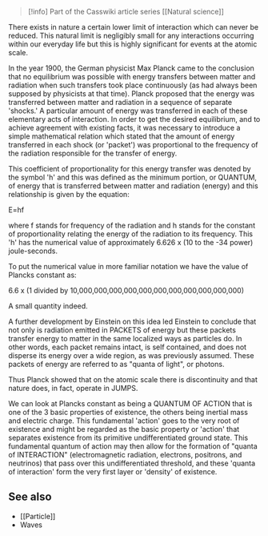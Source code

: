 
> [!info] Part of the Casswiki article series [[Natural science]]

There exists in nature a certain lower limit of interaction which can never be reduced. This natural limit is negligibly small for any interactions occurring within our everyday life but this is highly significant for events at the atomic scale.

In the year 1900, the German physicist Max Planck came to the conclusion that no equilibrium was possible with energy transfers between matter and radiation when such transfers took place continuously (as had always been supposed by physicists at that time). Planck proposed that the energy was transferred between matter and radiation in a sequence of separate 'shocks.' A particular amount of energy was transferred in each of these elementary acts of interaction. In order to get the desired equilibrium, and to achieve agreement with existing facts, it was necessary to introduce a simple mathematical relation which stated that the amount of energy transferred in each shock (or 'packet') was proportional to the frequency of the radiation responsible for the transfer of energy.

This coefficient of proportionality for this energy transfer was denoted by the symbol 'h' and this was defined as the minimum portion, or QUANTUM, of energy that is transferred between matter and radiation (energy) and this relationship is given by the equation:

E=hf

where f stands for frequency of the radiation and h stands for the constant of proportionality relating the energy of the radiation to its frequency. This 'h' has the numerical value of approximately 6.626 x (10 to the -34 power) joule-seconds.

To put the numerical value in more familiar notation we have the value of Plancks constant as:

6.6 x (1 divided by 10,000,000,000,000,000,000,000,000,000,000,000)

A small quantity indeed.

A further development by Einstein on this idea led Einstein to conclude that not only is radiation emitted in PACKETS of energy but these packets transfer energy to matter in the same localized ways as particles do. In other words, each packet remains intact, is self contained, and does not disperse its energy over a wide region, as was previously assumed. These packets of energy are referred to as "quanta of light", or photons.

Thus Planck showed that on the atomic scale there is discontinuity and that nature does, in fact, operate in JUMPS.

We can look at Plancks constant as being a QUANTUM OF ACTION that is one of the 3 basic properties of existence, the others being inertial mass and electric charge. This fundamental 'action' goes to the very root of existence and might be regarded as the basic property or 'action' that separates existence from its primitive undifferentiated ground state. This fundamental quantum of action may then allow for the formation of "quanta of INTERACTION" (electromagnetic radiation, electrons, positrons, and neutrinos) that pass over this undifferentiated threshold, and these 'quanta of interaction' form the very first layer or 'density' of existence.

See also
--------

*   [[Particle]]
*   Waves